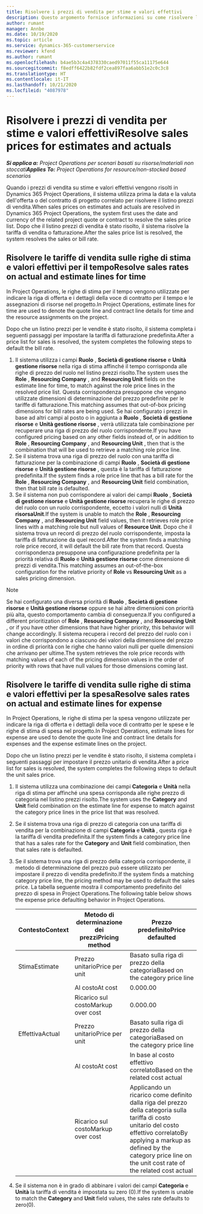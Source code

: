 ```yaml
---
title: Risolvere i prezzi di vendita per stime e valori effettivi
description: Questo argomento fornisce informazioni su come risolvere le tariffe di vendita per stime e valori effettivi.
author: rumant
manager: Annbe
ms.date: 10/19/2020
ms.topic: article
ms.service: dynamics-365-customerservice
ms.reviewer: kfend
ms.author: rumant
ms.openlocfilehash: b4ae5b3c4a4378330caed97011f55ca11175e644
ms.sourcegitcommit: f8edff6422b82fdf2cea897faa6abb51e2c0c3c8
ms.translationtype: HT
ms.contentlocale: it-IT
ms.lasthandoff: 10/21/2020
ms.locfileid: "4087978"
---
```

# <a name="resolve-sales-prices-for-estimates-and-actuals"></a><span data-ttu-id="bcf77-103">Risolvere i prezzi di vendita per stime e valori effettivi</span><span class="sxs-lookup"><span data-stu-id="bcf77-103">Resolve sales prices for estimates and actuals</span></span>

<span data-ttu-id="bcf77-104">_**Si applica a:** Project Operations per scenari basati su risorse/materiali non stoccati_</span><span class="sxs-lookup"><span data-stu-id="bcf77-104">_**Applies To:** Project Operations for resource/non-stocked based scenarios_</span></span>

<span data-ttu-id="bcf77-105">Quando i prezzi di vendita su stime e valori effettivi vengono risolti in Dynamics 365 Project Operations, il sistema utilizza prima la data e la valuta dell'offerta o del contratto di progetto correlato per risolvere il listino prezzi di vendita.</span><span class="sxs-lookup"><span data-stu-id="bcf77-105">When sales prices on estimates and actuals are resolved in Dynamics 365 Project Operations, the system first uses the date and currency of the related project quote or contract to resolve the sales price list.</span></span> <span data-ttu-id="bcf77-106">Dopo che il listino prezzi di vendita è stato risolto, il sistema risolve la tariffa di vendita o fatturazione.</span><span class="sxs-lookup"><span data-stu-id="bcf77-106">After the sales price list is resolved, the system resolves the sales or bill rate.</span></span>

## <a name="resolve-sales-rates-on-actual-and-estimate-lines-for-time"></a><span data-ttu-id="bcf77-107">Risolvere le tariffe di vendita sulle righe di stima e valori effettivi per il tempo</span><span class="sxs-lookup"><span data-stu-id="bcf77-107">Resolve sales rates on actual and estimate lines for time</span></span>

<span data-ttu-id="bcf77-108">In Project Operations, le righe di stima per il tempo vengono utilizzate per indicare la riga di offerta e i dettagli della voce di contratto per il tempo e le assegnazioni di risorse nel progetto.</span><span class="sxs-lookup"><span data-stu-id="bcf77-108">In Project Operations, estimate lines for time are used to denote the quote line and contract line details for time and the resource assignments on the project.</span></span>

<span data-ttu-id="bcf77-109">Dopo che un listino prezzi per le vendite è stato risolto, il sistema completa i seguenti passaggi per impostare la tariffa di fatturazione predefinita.</span><span class="sxs-lookup"><span data-stu-id="bcf77-109">After a price list for sales is resolved, the system completes the following steps to default the bill rate.</span></span>

1. <span data-ttu-id="bcf77-110">Il sistema utilizza i campi **Ruolo** , **Società di gestione risorse** e **Unità gestione risorse** nella riga di stima affinché il tempo corrisponda alle righe di prezzo del ruolo nel listino prezzi risolto.</span><span class="sxs-lookup"><span data-stu-id="bcf77-110">The system uses the **Role** , **Resourcing Company** , and **Resourcing Unit** fields on the estimate line for time, to match against the role price lines in the resolved price list.</span></span> <span data-ttu-id="bcf77-111">Questa corrispondenza presuppone che vengano utilizzate dimensioni di determinazione del prezzo predefinite per le tariffe di fatturazione.</span><span class="sxs-lookup"><span data-stu-id="bcf77-111">This matching assumes that out-of-box pricing dimensions for bill rates are being used.</span></span> <span data-ttu-id="bcf77-112">Se hai configurato i prezzi in base ad altri campi al posto o in aggiunta a **Ruolo** , **Società di gestione risorse** e **Unità gestione risorse** , verrà utilizzata tale combinazione per recuperare una riga di prezzo del ruolo corrispondente.</span><span class="sxs-lookup"><span data-stu-id="bcf77-112">If you have configured pricing based on any other fields instead of, or in addition to **Role** , **Resourcing Company** , and **Resourcing Unit** , then that is the combination that will be used to retrieve a matching role price line.</span></span>
2. <span data-ttu-id="bcf77-113">Se il sistema trova una riga di prezzo del ruolo con una tariffa di fatturazione per la combinazione di campi **Ruolo** , **Società di gestione risorse** e **Unità gestione risorse** , questa è la tariffa di fatturazione predefinita.</span><span class="sxs-lookup"><span data-stu-id="bcf77-113">If the system finds a role price line that has a bill rate for the **Role** , **Resourcing Company** , and **Resourcing Unit** field combination, then that bill rate is defaulted.</span></span>
3. <span data-ttu-id="bcf77-114">Se il sistema non può corrispondere ai valori dei campi **Ruolo** , **Società di gestione risorse** e **Unità gestione risorse** recupera le righe di prezzo del ruolo con un ruolo corrispondente, eccetto i valori nulli di **Unità risorsaUnit**.</span><span class="sxs-lookup"><span data-stu-id="bcf77-114">If the system is unable to match the **Role** , **Resourcing Company** , and **Resourcing Unit** field values, then it retrieves role price lines with a matching role but null values of **Resource Unit**.</span></span> <span data-ttu-id="bcf77-115">Dopo che il sistema trova un record di prezzo del ruolo corrispondente, imposta la tariffa di fatturazione da quel record.</span><span class="sxs-lookup"><span data-stu-id="bcf77-115">After the system finds a matching role price record, it will default the bill rate from that record.</span></span> <span data-ttu-id="bcf77-116">Questa corrispondenza presuppone una configurazione predefinita per la priorità relativa di **Ruolo** e **Unità gestione risorse** come dimensione di prezzi di vendita.</span><span class="sxs-lookup"><span data-stu-id="bcf77-116">This matching assumes an out-of-the-box configuration for the relative priority of **Role** vs **Resourcing Unit** as a sales pricing dimension.</span></span>

> [!NOTE]
> <span data-ttu-id="bcf77-117">Se hai configurato una diversa priorità di **Ruolo** , **Società di gestione risorse** e **Unità gestione risorse** oppure se hai altre dimensioni con priorità più alta, questo comportamento cambia di conseguenza.</span><span class="sxs-lookup"><span data-stu-id="bcf77-117">If you configured a different prioritization of **Role** , **Resourcing Company** , and **Resourcing Unit** , or if you have other dimensions that have higher priority, this behavior will change accordingly.</span></span> <span data-ttu-id="bcf77-118">Il sistema recupera i record del prezzo del ruolo con i valori che corrispondono a ciascuno dei valori della dimensione del prezzo in ordine di priorità con le righe che hanno valori nulli per quelle dimensioni che arrivano per ultime.</span><span class="sxs-lookup"><span data-stu-id="bcf77-118">The system retrieves the role price records with matching values of each of the pricing dimension values in the order of priority with rows that have null values for those dimensions coming last.</span></span>

## <a name="resolve-sales-rates-on-actual-and-estimate-lines-for-expense"></a><span data-ttu-id="bcf77-119">Risolvere le tariffe di vendita sulle righe di stima e valori effettivi per la spesa</span><span class="sxs-lookup"><span data-stu-id="bcf77-119">Resolve sales rates on actual and estimate lines for expense</span></span>

<span data-ttu-id="bcf77-120">In Project Operations, le righe di stima per la spesa vengono utilizzate per indicare la riga di offerta e i dettagli della voce di contratto per le spese e le righe di stima di spesa nel progetto.</span><span class="sxs-lookup"><span data-stu-id="bcf77-120">In Project Operations, estimate lines for expense are used to denote the quote line and contract line details for expenses and the expense estimate lines on the project.</span></span>

<span data-ttu-id="bcf77-121">Dopo che un listino prezzi per le vendite è stato risolto, il sistema completa i seguenti passaggi per impostare il prezzo unitario di vendita.</span><span class="sxs-lookup"><span data-stu-id="bcf77-121">After a price list for sales is resolved, the system completes the following steps to default the unit sales price.</span></span>

1. <span data-ttu-id="bcf77-122">Il sistema utilizza una combinazione dei campi **Categoria** e **Unità** nella riga di stima per affinché una spesa corrisponda alle righe prezzo di categoria nel listino prezzi risolto.</span><span class="sxs-lookup"><span data-stu-id="bcf77-122">The system uses the **Category** and **Unit** field combination on the estimate line for expense to match against the category price lines in the price list that was resolved.</span></span>
2. <span data-ttu-id="bcf77-123">Se il sistema trova una riga di prezzo di categoria con una tariffa di vendita per la combinazione di campi **Categoria** e **Unità** , questa riga è la tariffa di vendita predefinita.</span><span class="sxs-lookup"><span data-stu-id="bcf77-123">If the system finds a category price line that has a sales rate for the **Category** and **Unit** field combination, then that sales rate is defaulted.</span></span>
3. <span data-ttu-id="bcf77-124">Se il sistema trova una riga di prezzo della categoria corrispondente, il metodo di determinazione del prezzo può essere utilizzato per impostare il prezzo di vendita predefinito.</span><span class="sxs-lookup"><span data-stu-id="bcf77-124">If the system finds a matching category price line, the pricing method may be used to default the sales price.</span></span> <span data-ttu-id="bcf77-125">La tabella seguente mostra il comportamento predefinito del prezzo di spesa in Project Operations.</span><span class="sxs-lookup"><span data-stu-id="bcf77-125">The following table below shows the expense price defaulting behavior in Project Operations.</span></span>

    | <span data-ttu-id="bcf77-126">Contesto</span><span class="sxs-lookup"><span data-stu-id="bcf77-126">Context</span></span> | <span data-ttu-id="bcf77-127">Metodo di determinazione dei prezzi</span><span class="sxs-lookup"><span data-stu-id="bcf77-127">Pricing method</span></span> | <span data-ttu-id="bcf77-128">Prezzo predefinito</span><span class="sxs-lookup"><span data-stu-id="bcf77-128">Price defaulted</span></span> |
    | --- | --- | --- |
    | <span data-ttu-id="bcf77-129">Stima</span><span class="sxs-lookup"><span data-stu-id="bcf77-129">Estimate</span></span> | <span data-ttu-id="bcf77-130">Prezzo unitario</span><span class="sxs-lookup"><span data-stu-id="bcf77-130">Price per unit</span></span> | <span data-ttu-id="bcf77-131">Basato sulla riga di prezzo della categoria</span><span class="sxs-lookup"><span data-stu-id="bcf77-131">Based on the category price line</span></span> |
    | &nbsp; | <span data-ttu-id="bcf77-132">Al costo</span><span class="sxs-lookup"><span data-stu-id="bcf77-132">At cost</span></span> | <span data-ttu-id="bcf77-133">0.00</span><span class="sxs-lookup"><span data-stu-id="bcf77-133">0.00</span></span> |
    | &nbsp; | <span data-ttu-id="bcf77-134">Ricarico sul costo</span><span class="sxs-lookup"><span data-stu-id="bcf77-134">Markup over cost</span></span> | <span data-ttu-id="bcf77-135">0.00</span><span class="sxs-lookup"><span data-stu-id="bcf77-135">0.00</span></span> |
    | <span data-ttu-id="bcf77-136">Effettiva</span><span class="sxs-lookup"><span data-stu-id="bcf77-136">Actual</span></span> | <span data-ttu-id="bcf77-137">Prezzo unitario</span><span class="sxs-lookup"><span data-stu-id="bcf77-137">Price per unit</span></span> | <span data-ttu-id="bcf77-138">Basato sulla riga di prezzo della categoria</span><span class="sxs-lookup"><span data-stu-id="bcf77-138">Based on the category price line</span></span> |
    | &nbsp; | <span data-ttu-id="bcf77-139">Al costo</span><span class="sxs-lookup"><span data-stu-id="bcf77-139">At cost</span></span> | <span data-ttu-id="bcf77-140">In base al costo effettivo correlato</span><span class="sxs-lookup"><span data-stu-id="bcf77-140">Based on the related cost actual</span></span> |
    | &nbsp; | <span data-ttu-id="bcf77-141">Ricarico sul costo</span><span class="sxs-lookup"><span data-stu-id="bcf77-141">Markup over cost</span></span> | <span data-ttu-id="bcf77-142">Applicando un ricarico come definito dalla riga del prezzo della categoria sulla tariffa di costo unitario del costo effettivo correlato</span><span class="sxs-lookup"><span data-stu-id="bcf77-142">By applying a markup as defined by the category price line on the unit cost rate of the related cost actual</span></span> |

4. <span data-ttu-id="bcf77-143">Se il sistema non è in grado di abbinare i valori dei campi **Categoria** e **Unità** la tariffa di vendita è impostata su zero (0).</span><span class="sxs-lookup"><span data-stu-id="bcf77-143">If the system is unable to match the **Category** and **Unit** field values, the sales rate defaults to zero(0).</span></span>
